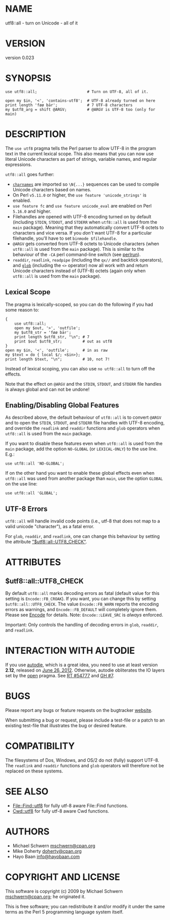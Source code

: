# NAME

utf8::all - turn on Unicode - all of it

# VERSION

version 0.023

# SYNOPSIS

    use utf8::all;                      # Turn on UTF-8, all of it.

    open my $in, '<', 'contains-utf8';  # UTF-8 already turned on here
    print length 'føø bār';             # 7 UTF-8 characters
    my $utf8_arg = shift @ARGV;         # @ARGV is UTF-8 too (only for main)

# DESCRIPTION

The `use utf8` pragma tells the Perl parser to allow UTF-8 in the
program text in the current lexical scope. This also means that you
can now use literal Unicode characters as part of strings, variable
names, and regular expressions.

`utf8::all` goes further:

- [`charnames`](https://metacpan.org/pod/charnames) are imported so `\N{...}` sequences can be
used to compile Unicode characters based on names.
- On Perl `v5.11.0` or higher, the `use feature 'unicode_strings'` is
enabled.
- `use feature fc` and `use feature unicode_eval` are enabled on Perl
`5.16.0` and higher.
- Filehandles are opened with UTF-8 encoding turned on by default
(including `STDIN`, `STDOUT`, and `STDERR` when `utf8::all` is
used from the `main` package). Meaning that they automatically
convert UTF-8 octets to characters and vice versa. If you _don't_
want UTF-8 for a particular filehandle, you'll have to set `binmode
$filehandle`.
- `@ARGV` gets converted from UTF-8 octets to Unicode characters (when
`utf8::all` is used from the `main` package). This is similar to the
behaviour of the `-CA` perl command-line switch (see [perlrun](https://metacpan.org/pod/perlrun)).
- `readdir`, `readlink`, `readpipe` (including the `qx//` and
backtick operators), and [`glob`](https://metacpan.org/pod/perlfunc#glob) (including the `<>` operator) now all work with and return Unicode characters
instead of (UTF-8) octets (again only when `utf8::all` is used from
the `main` package).

## Lexical Scope

The pragma is lexically-scoped, so you can do the following if you had
some reason to:

    {
        use utf8::all;
        open my $out, '>', 'outfile';
        my $utf8_str = 'føø bār';
        print length $utf8_str, "\n"; # 7
        print $out $utf8_str;         # out as utf8
    }
    open my $in, '<', 'outfile';      # in as raw
    my $text = do { local $/; <$in>};
    print length $text, "\n";         # 10, not 7!

Instead of lexical scoping, you can also use `no utf8::all` to turn
off the effects.

Note that the effect on `@ARGV` and the `STDIN`, `STDOUT`, and
`STDERR` file handles is always global and can not be undone!

## Enabling/Disabling Global Features

As described above, the default behaviour of `utf8::all` is to
convert `@ARGV` and to open the `STDIN`, `STDOUT`, and `STDERR`
file handles with UTF-8 encoding, and override the `readlink` and
`readdir` functions and `glob` operators when `utf8::all` is used
from the `main` package.

If you want to disable these features even when `utf8::all` is used
from the `main` package, add the option `NO-GLOBAL` (or
`LEXICAL-ONLY`) to the use line. E.g.:

    use utf8::all 'NO-GLOBAL';

If on the other hand you want to enable these global effects even when
`utf8::all` was used from another package than `main`, use the
option `GLOBAL` on the use line:

    use utf8::all 'GLOBAL';

## UTF-8 Errors

`utf8::all` will handle invalid code points (i.e., utf-8 that does
not map to a valid unicode "character"), as a fatal error.

For `glob`, `readdir`, and `readlink`, one can change this
behaviour by setting the attribute ["$utf8::all::UTF8\_CHECK"](#utf8-all-utf8_check).

# ATTRIBUTES

## $utf8::all::UTF8\_CHECK

By default `utf8::all` marks decoding errors as fatal (default value
for this setting is `Encode::FB_CROAK`). If you want, you can change this by
setting `$utf8::all::UTF8_CHECK`. The value `Encode::FB_WARN` reports
the encoding errors as warnings, and `Encode::FB_DEFAULT` will completely
ignore them. Please see [Encode](https://metacpan.org/pod/Encode) for details. Note: `Encode::LEAVE_SRC` is
_always_ enforced.

Important: Only controls the handling of decoding errors in `glob`,
`readdir`, and `readlink`.

# INTERACTION WITH AUTODIE

If you use [autodie](https://metacpan.org/pod/autodie), which is a great idea, you need to use at least
version **2.12**, released on [June 26,
2012](https://metacpan.org/source/PJF/autodie-2.12/Changes#L3).
Otherwise, autodie obliterates the IO layers set by the [open](https://metacpan.org/pod/open)
pragma. See [RT
\#54777](https://rt.cpan.org/Ticket/Display.html?id=54777) and [GH
\#7](https://github.com/doherty/utf8-all/issues/7).

# BUGS

Please report any bugs or feature requests on the bugtracker
[website](https://github.com/doherty/utf8-all/issues).

When submitting a bug or request, please include a test-file or a
patch to an existing test-file that illustrates the bug or desired
feature.

# COMPATIBILITY

The filesystems of Dos, Windows, and OS/2 do not (fully) support
UTF-8. The `readlink` and `readdir` functions and `glob` operators
will therefore not be replaced on these systems.

# SEE ALSO

- [File::Find::utf8](https://metacpan.org/pod/File::Find::utf8) for fully utf-8 aware File::Find functions.
- [Cwd::utf8](https://metacpan.org/pod/Cwd::utf8) for fully utf-8 aware Cwd functions.

# AUTHORS

- Michael Schwern <mschwern@cpan.org>
- Mike Doherty <doherty@cpan.org>
- Hayo Baan <info@hayobaan.com>

# COPYRIGHT AND LICENSE

This software is copyright (c) 2009 by Michael Schwern <mschwern@cpan.org>; he originated it.

This is free software; you can redistribute it and/or modify it under
the same terms as the Perl 5 programming language system itself.
